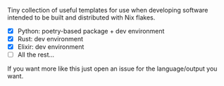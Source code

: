 Tiny collection of useful templates for use when developing software intended to be built and distributed with Nix flakes.

- [x] Python: poetry-based package + dev environment
- [x] Rust: dev environment
- [x] Elixir: dev environment
- [ ] All the rest...

If you want more like this just open an issue for the language/output you want.
